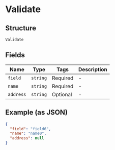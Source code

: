 
# Validate

## Structure

`Validate`

## Fields

| Name | Type | Tags | Description |
|  --- | --- | --- | --- |
| `field` | `string` | Required | - |
| `name` | `string` | Required | - |
| `address` | `string` | Optional | - |

## Example (as JSON)

```json
{
  "field": "field6",
  "name": "name0",
  "address": null
}
```

